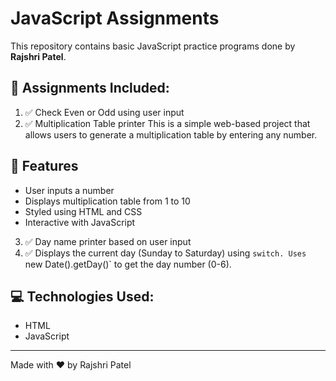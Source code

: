 # JavaScript Assignments

This repository contains basic JavaScript practice programs done by **Rajshri Patel**.

## 📝 Assignments Included:

1. ✅ Check Even or Odd using user input  
2. ✅ Multiplication Table printer
 This is a simple web-based project that allows users to generate a multiplication table by entering any number.
 ## 🚀 Features

- User inputs a number
- Displays multiplication table from 1 to 10
- Styled using HTML and CSS
- Interactive with JavaScript
   
3. ✅ Day name printer based on user input
4. ✅ Displays the current day (Sunday to Saturday) using `switch. Uses `new Date().getDay()` to get the day number (0-6).


## 💻 Technologies Used:
- HTML
- JavaScript

---
Made with ❤️ by Rajshri Patel
